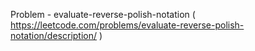 Problem - evaluate-reverse-polish-notation ( https://leetcode.com/problems/evaluate-reverse-polish-notation/description/ )